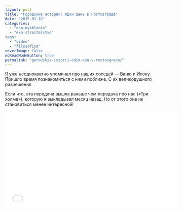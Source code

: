 ```yaml
---
layout: post
title: "Городские истории: Один день в Ростовграде"
date: "2015-01-18"
categories: 
  - "eko-myshlenie"
  - "eko-stroitelstvo"
tags: 
  - "video"
  - "filosofiya"
coverImage: false
noReadModeButton: true
permalink: "gorodskie-istorii-odin-den-v-rostovgrade/"
---
```


Я уже неоднократно упоминал про наших соседей — Ваню и Илону. Пришло время познакомиться с ними поближе. С их великодушного разрешения.

Если что, эта передача вышла раньше чем передача про нас («Три холма»), которую я выкладывал месяц назад. Но от этого она не становиться менее интересной!

<iframe src="//www.youtube.com/embed/10dYj_nS1Sc" width="560" height="315" frameborder="0" allowfullscreen="allowfullscreen"></iframe>

<!-- READMORE -->

